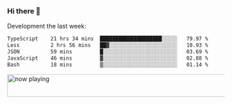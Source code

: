 ### Hi there 👋

Development the last week:
<!--START_SECTION:waka-->

```txt
TypeScript    21 hrs 34 mins  ████████████████████░░░░░   79.97 %
Less          2 hrs 56 mins   ██▓░░░░░░░░░░░░░░░░░░░░░░   10.93 %
JSON          59 mins         █░░░░░░░░░░░░░░░░░░░░░░░░   03.69 %
JavaScript    46 mins         ▓░░░░░░░░░░░░░░░░░░░░░░░░   02.88 %
Bash          18 mins         ▒░░░░░░░░░░░░░░░░░░░░░░░░   01.14 %
```

<!--END_SECTION:waka-->

<!--
**JASONPANGGO/jasonpanggo** is a ✨ _special_ ✨ repository because its `README.md` (this file) appears on your GitHub profile.

Here are some ideas to get you started:

- 🔭 I’m currently working on ...
- 🌱 I’m currently learning ...
- 👯 I’m looking to collaborate on ...
- 🤔 I’m looking for help with ...
- 💬 Ask me about ...
- 📫 How to reach me: ...
- 😄 Pronouns: ...
- ⚡ Fun fact: ...
-->

<a href="https://volt.fm/user/q8yd9e79csfr57rt" target="_blank"><img src="https://spotify-badge-egoist.vercel.app/api/now-playing" width="540" height="52" alt="now playing"></a>
